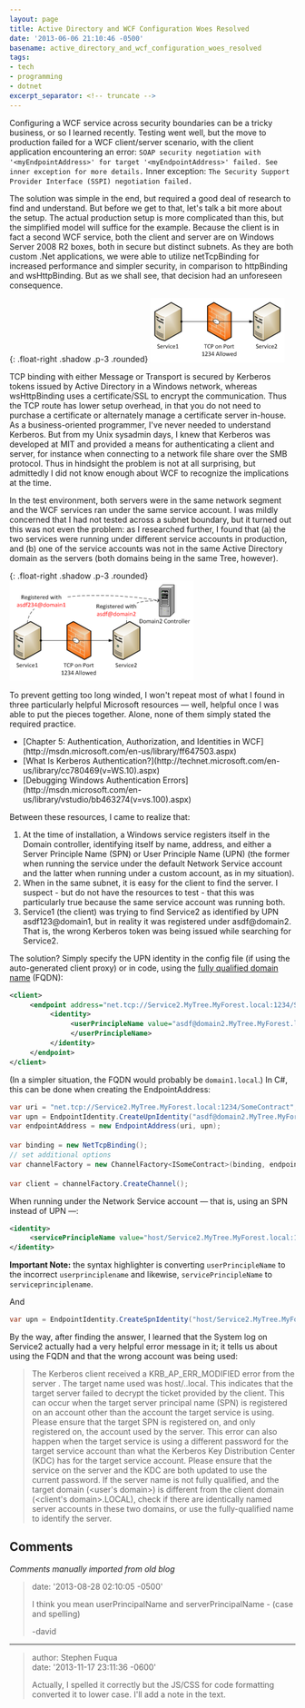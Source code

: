 ```yaml
---
layout: page
title: Active Directory and WCF Configuration Woes Resolved
date: '2013-06-06 21:10:46 -0500'
basename: active_directory_and_wcf_configuration_woes_resolved
tags:
- tech
- programming
- dotnet
excerpt_separator: <!-- truncate -->
---
```



Configuring a WCF service across security boundaries can be a tricky business,
or so I learned recently. Testing went well, but the move to production failed
for a WCF client/server scenario, with the client application encountering an
error: `SOAP security negotiation with '<myEndpointAddress>' for target
'<myEndpointAddress>' failed. See inner exception for more details.` Inner
exception: `The Security Support Provider Interface (SSPI) negotiation failed.`

<!-- truncate -->

The solution was simple in the end, but required a good deal of research to find
and understand. But before we get to that, let's talk a bit more about the
setup. The actual production setup is more complicated than this, but the
simplified model will suffice for the example. Because the client is in fact a
second WCF service, both the client and server are on Windows Server 2008 R2
boxes, both in secure but distinct subnets. As they are both custom .Net
applications, we were able to utilize netTcpBinding for increased performance
and simpler security, in comparison to httpBinding and wsHttpBinding. But as we
shall see, that decision had an unforeseen consequence.

{: .float-right .shadow .p-3 .rounded}
![image showing two services communicating through a firewall](/images/wcfClientServer1.png)

TCP binding with either Message or Transport is secured by Kerberos tokens
issued by Active Directory in a Windows network, whereas wsHttpBinding uses a
certificate/SSL to encrypt the communication. Thus the TCP route has lower setup
overhead, in that you do not need to purchase a certificate or alternately
manage a certificate server in-house. As a business-oriented programmer, I've
never needed to understand Kerberos. But from my Unix sysadmin days, I knew that
Kerberos was developed at MIT and provided a means for authenticating a client
and server, for instance when connecting to a network file share over the SMB
protocol. Thus in hindsight the problem is not at all surprising, but admittedly
I did not know enough about WCF to recognize the implications at the time.

In the test environment, both servers were in the same network segment and the
WCF services ran under the same service account. I was mildly concerned that I
had not tested across a subnet boundary, but it turned out this was not even the
problem: as I researched further, I found that (a) the two services were running
under different service accounts in production, and (b) one of the service
accounts  was not in the same Active Directory domain as the servers (both
domains being in the same Tree, however).

{: .float-right .shadow .p-3 .rounded}
![image showing a domain controller reachable by servers on both sides of the firewall](/images/wcfClientServer2.png)

To prevent getting too long winded, I won't repeat most of what I found in three
particularly helpful Microsoft resources &mdash; well, helpful once I was able
to put the pieces together. Alone, none of them simply stated the required
practice.

<ul>
<li>[Chapter 5: Authentication, Authorization, and Identities in WCF](http://msdn.microsoft.com/en-us/library/ff647503.aspx)</li>
<li>[What Is Kerberos Authentication?](http://technet.microsoft.com/en-us/library/cc780469(v=WS.10).aspx)</li>
<li>[Debugging Windows Authentication Errors](http://msdn.microsoft.com/en-us/library/vstudio/bb463274(v=vs.100).aspx)</li>
</ul>

Between these  resources, I came to realize that:

<ol>
	<li>At the time of installation, a Windows service registers itself in the Domain controller, identifying itself by name, address, and either a Server Principle Name (SPN) or User Principle Name (UPN) (the former when running the service under the default Network Service account and the latter when running under a custom account, as in my situation).</li>
	<li>When in the same subnet, it is easy for the client to find the server. I suspect - but do not have the resources to test - that this was particularly true because the same service account was running both.</li>
	<li>Service1 (the client) was trying to find Service2 as identified by UPN asdf123@domain1, but in reality it was registered under asdf@domain2. That is, the wrong Kerberos token was being issued while searching for Service2.</li>
	</ol>

The solution? Simply specify the UPN identity in the config file (if using the auto-generated client proxy) or in code, using the [fully qualified domain name](http://technet.microsoft.com/en-us/library/cc783351%28v=ws.10%29.aspx) (FQDN):

```xml
<client>
     <endpoint address="net.tcp://Service2.MyTree.MyForest.local:1234/SomeContract" ... >
          <identity>
               <userPrincipleName value="asdf@domain2.MyTree.MyForest.local">
               </userPrincipleName>
          </identity>
     </endpoint>
</client>
```

(In a simpler situation, the FQDN would probably be `domain1.local`.) In C#,
this can be done when creating the EndpointAddress:

```csharp
var uri = "net.tcp://Service2.MyTree.MyForest.local:1234/SomeContract";
var upn = EndpointIdentity.CreateUpnIdentity("asdf@domain2.MyTree.MyForest.local");
var endpointAddress = new EndpointAddress(uri, upn);

var binding = new NetTcpBinding();
// set additional options
var channelFactory = new ChannelFactory<ISomeContract>(binding, endpointAddress);

var client = channelFactory.CreateChannel();
```

When running under the Network Service account &mdash; that is, using an SPN instead of UPN &mdash;:

```xml
<identity>
     <servicePrincipleName value="host/Service2.MyTree.MyForest.local:1234" />
</identity>
```

**Important Note:** the syntax highlighter is converting `userPrincipleName` to the incorrect `userprinciplename` and likewise, `servicePrincipleName` to `serviceprinciplename`.

And

```csharp
var upn = EndpointIdentity.CreateSpnIdentity("host/Service2.MyTree.MyForest.local:1234");
```

By the way, after finding the answer, I learned that the System log on Service2 actually had a very helpful error message in it; it tells us about using the FQDN and that the wrong account was being used:

> The Kerberos client received a KRB_AP_ERR_MODIFIED error from the server
> <username>. The target name used was host/<host>.<domain>.local. This
> indicates that the target server failed to decrypt the ticket provided by the
> client. This can occur when the target server principal name (SPN) is
> registered on an account other than the account the target service is using.
> Please ensure that the target SPN is registered on, and only registered on,
> the account used by the server. This error can also happen when the target
> service is using a different password for the target service account than what
> the Kerberos Key Distribution Center (KDC) has for the target service account.
> Please ensure that the service on the server and the KDC are both updated to
> use the current password. If the server name is not fully qualified, and the
> target domain (<user's domain>) is different from the client domain (<client's
> domain>.LOCAL), check if there are identically named server accounts in these
> two domains, or use the fully-qualified name to identify the server.

## Comments

_Comments manually imported from old blog_

> date: '2013-08-28 02:10:05 -0500'
>
> I think you mean userPrincipalName and serverPrincipalName - (case and spelling)
>
> -david

---

> author: Stephen Fuqua<br>
> date: '2013-11-17 23:11:36 -0600'
>
> Actually, I spelled it correctly but the JS/CSS for code formatting converted it to lower case. I'll add a note in the text.
